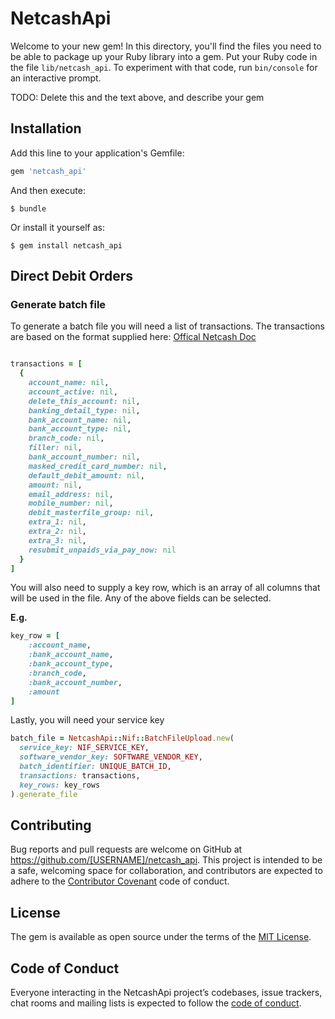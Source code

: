 # NetcashApi

Welcome to your new gem! In this directory, you'll find the files you need to be able to package up your Ruby library into a gem. Put your Ruby code in the file `lib/netcash_api`. To experiment with that code, run `bin/console` for an interactive prompt.

TODO: Delete this and the text above, and describe your gem

## Installation

Add this line to your application's Gemfile:

```ruby
gem 'netcash_api'
```

And then execute:

    $ bundle

Or install it yourself as:

    $ gem install netcash_api

## Direct Debit Orders

### Generate batch file

To generate a batch file you will need a list of transactions. The transactions are based on the format supplied here: [Offical Netcash Doc](https://api.netcash.co.za/inbound-payments/standard-debit-orders/)

```ruby

transactions = [
  {
    account_name: nil,
    account_active: nil,
    delete_this_account: nil,
    banking_detail_type: nil,
    bank_account_name: nil,
    bank_account_type: nil,
    branch_code: nil,
    filler: nil,
    bank_account_number: nil,
    masked_credit_card_number: nil,
    default_debit_amount: nil,
    amount: nil,
    email_address: nil,
    mobile_number: nil,
    debit_masterfile_group: nil,
    extra_1: nil,
    extra_2: nil,
    extra_3: nil,
    resubmit_unpaids_via_pay_now: nil
  }
]
```

You will also need to supply a key row, which is an array of all columns that will be used in the file. Any of the above fields can be selected.

**E.g.**

```ruby
key_row = [
    :account_name,
    :bank_account_name,
    :bank_account_type,
    :branch_code,
    :bank_account_number,
    :amount
]
```

Lastly, you will need your service key
```ruby
batch_file = NetcashApi::Nif::BatchFileUpload.new(
  service_key: NIF_SERVICE_KEY,
  software_vendor_key: SOFTWARE_VENDOR_KEY,
  batch_identifier: UNIQUE_BATCH_ID,
  transactions: transactions,
  key_rows: key_rows
).generate_file

```

## Contributing

Bug reports and pull requests are welcome on GitHub at https://github.com/[USERNAME]/netcash_api. This project is intended to be a safe, welcoming space for collaboration, and contributors are expected to adhere to the [Contributor Covenant](http://contributor-covenant.org) code of conduct.

## License

The gem is available as open source under the terms of the [MIT License](https://opensource.org/licenses/MIT).

## Code of Conduct

Everyone interacting in the NetcashApi project’s codebases, issue trackers, chat rooms and mailing lists is expected to follow the [code of conduct](https://github.com/[USERNAME]/netcash_api/blob/master/CODE_OF_CONDUCT.md).
